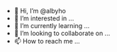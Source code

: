 - 👋 Hi, I’m @albyho
- 👀 I’m interested in ...
- 🌱 I’m currently learning ...
- 💞️ I’m looking to collaborate on ...
- 📫 How to reach me ...

<!---
albyho/albyho is a ✨ special ✨ repository because its `README.md` (this file) appears on your GitHub profile.
You can click the Preview link to take a look at your changes.
--->
